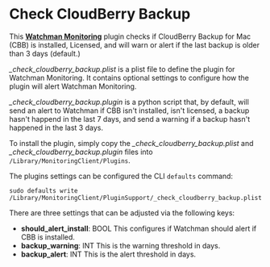# Check CloudBerry Backup
This **[Watchman Monitoring](https://www.watchmanmonitoring.com)** plugin checks if CloudBerry Backup for Mac (CBB) is installed, Licensed, and will warn or alert if the last backup is older than 3 days (default.)

_\_check\_cloudberry\_backup.plist_ is a plist file to define the plugin for Watchman Monitoring. It contains optional settings to configure how the plugin will alert Watchman Monitoring.

_\_check\_cloudberry\_backup.plugin_ is a python script that, by default, will send an alert to Watchman if CBB isn't installed, isn't licensed, a backup hasn't happend in the last 7 days, and send a warning if a backup hasn't happened in the last 3 days.

To install the plugin, simply copy the _\_check\_cloudberry\_backup.plist_ and _\_check\_cloudberry\_backup.plugin_ files into `/Library/MonitoringClient/Plugins`.

The plugins settings can be configured the CLI `defaults` command:

	sudo defaults write /Library/MonitoringClient/PluginSupport/_check_cloudberry_backup.plist

There are three settings that can be adjusted via the following keys:

* **should\_alert\_install**: BOOL This configures if Watchman should alert if CBB is installed.
* **backup\_warning**: INT This is the warning threshold in days.
* **backup\_alert**: INT This is the alert threshold in days.